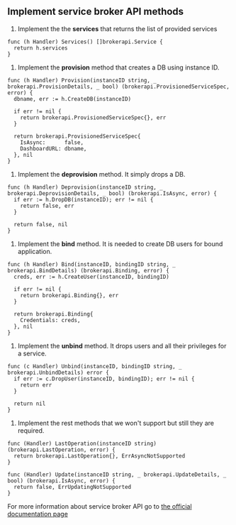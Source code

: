 ## Implement service broker API methods

1. Implement the the **services** that returns the list of provided services
  ```
  func (h Handler) Services() []brokerapi.Service {
    return h.services
  }
  ```

1. Implement the **provision** method that creates a DB using instance ID.
  ```
  func (h Handler) Provision(instanceID string, _ brokerapi.ProvisionDetails, _ bool) (brokerapi.ProvisionedServiceSpec, error) {
    dbname, err := h.CreateDB(instanceID)

    if err != nil {
      return brokerapi.ProvisionedServiceSpec{}, err
    }

    return brokerapi.ProvisionedServiceSpec{
      IsAsync:      false,
      DashboardURL: dbname,
    }, nil
  }
  ```

1. Implement the **deprovision** method. It simply drops a DB.
  ```
  func (h Handler) Deprovision(instanceID string, _ brokerapi.DeprovisionDetails, _ bool) (brokerapi.IsAsync, error) {
    if err := h.DropDB(instanceID); err != nil {
      return false, err
    }

    return false, nil
  }
  ```

1. Implement the **bind** method. It is needed to create DB users for bound application.
  ```
  func (h Handler) Bind(instanceID, bindingID string, _ brokerapi.BindDetails) (brokerapi.Binding, error) {
    creds, err := h.CreateUser(instanceID, bindingID)

    if err != nil {
      return brokerapi.Binding{}, err
    }

    return brokerapi.Binding{
      Credentials: creds,
    }, nil
  }
  ```

1. Implement the **unbind** method. It drops users and all their privileges for a service.
  ```
  func (c Handler) Unbind(instanceID, bindingID string, _ brokerapi.UnbindDetails) error {
    if err := c.DropUser(instanceID, bindingID); err != nil {
      return err
    }

    return nil
  }
  ```

1. Implement the rest methods that we won't support but still they are required.
  ```
  func (Handler) LastOperation(instanceID string) (brokerapi.LastOperation, error) {
    return brokerapi.LastOperation{}, ErrAsyncNotSupported
  }

  func (Handler) Update(instanceID string, _ brokerapi.UpdateDetails, _ bool) (brokerapi.IsAsync, error) {
    return false, ErrUpdatingNotSupported
  }
  ```

For more information about service broker API go to [the official documentation page](http://docs.cloudfoundry.org/services/api.html)
